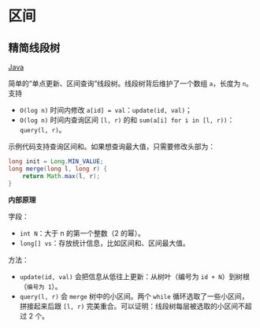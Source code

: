 区间
======

精简线段树
------
[Java](SegmentTreeLite.java)

简单的“单点更新、区间查询”线段树。线段树背后维护了一个数组 `a`，长度为 `n`。
支持
- `O(log n)` 时间内修改 `a[id] = val`：`update(id, val)`；
- `O(log n)` 时间内查询区间 `[l, r)` 的和 `sum(a[i] for i in [l, r))`：
`query(l, r)`。

示例代码支持查询区间和。如果想查询最大值，只需要修改头部为：
```java
long init = Long.MIN_VALUE;
long merge(long l, long r) {
    return Math.max(l, r);
}
```

**内部原理**

字段：
- `int N`：大于 n 的第一个整数（2 的幂）。
- `long[] vs`：存放统计信息，比如区间和、区间最大值。

方法：
- `update(id, val)` 会把信息从低往上更新：从树叶（编号为 `id + N`）到树根
（`编号为 1`）。
- `query(l, r)` 会 `merge` 树中的小区间。两个 `while` 循环选取了一些小区间，
拼接起来后跟 `[l, r)` 完美重合。可以证明：线段树每层被选取的小区间不超过 2 个。
